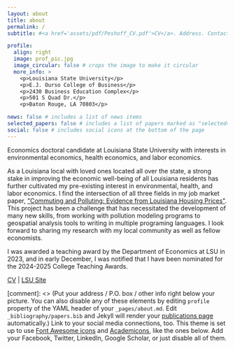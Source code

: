 ```yaml
---
layout: about
title: about
permalink: /
subtitle: #<a href='assets/pdf/Peshoff_CV.pdf'>CV</a>. Address. Contacts. Motto. Etc.

profile:
  align: right
  image: prof_pic.jpg
  image_circular: false # crops the image to make it circular
  more_info: >
    <p>Louisiana State University</p>
    <p>E.J. Ourso College of Business</p>
    <p>2430 Business Education Complex</p>
    <p>501 S Quad Dr.</p>
    <p>Baton Rouge, LA 70803</p>

news: false # includes a list of news items
selected_papers: false # includes a list of papers marked as "selected={true}"
social: false # includes social icons at the bottom of the page
---
```


Economics doctoral candidate at Louisiana State University with interests in environmental economics, health economics, and labor economics. 

As a Louisiana local with loved ones located all over the state, a strong stake in improving the economic well-being of all Louisiana residents has further cultivated my pre-existing interest in environmental, health, and labor economics. I find the intersection of all three fields in my job market paper, <a href='assets/pdf/Peshoff_JMP.pdf'>"Commuting and Polluting: Evidence from Louisiana Housing Prices"</a>. This project has been a challenge that has necessitated the development of many new skills, from working with pollution modeling programs to geospatial analysis tools to writing in multiple programing languages. I look forward to sharing my research with my local community as well as fellow economists. 

I was awarded a teaching award by the Department of Economics at LSU in 2023, and in early December, I was notified that I have been nominated for the 2024-2025 College Teaching Awards.


<a href='assets/pdf/Peshoff_CV.pdf'>CV</a> | <a href='https://www.lsu.edu/business/directory/employee-profiles/peshoff-mary-economics.php'>LSU Site</a> 

[comment]: <> (Put your address / P.O. box / other info right below your picture. You can also disable any of these elements by editing `profile` property of the YAML header of your `_pages/about.md`. Edit `_bibliography/papers.bib` and Jekyll will render your [publications page](/al-folio/publications/) automatically.) Link to your social media connections, too. This theme is set up to use [Font Awesome icons](https://fontawesome.com/) and [Academicons](https://jpswalsh.github.io/academicons/), like the ones below. Add your Facebook, Twitter, LinkedIn, Google Scholar, or just disable all of them.
